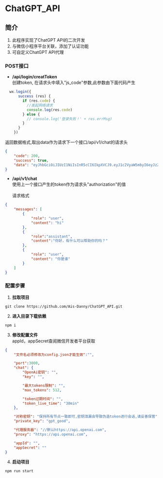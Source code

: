 # <b>ChatGPT_API</b>

## <b>简介</b>
1. 此程序实现了ChatGPT API的二次开发
2. 与微信小程序平台关联，添加了认证功能
3. 可自定义ChatGPT API代理
### <b>POST接口</b>
- <b>/api/login/creatToken</b><br>
创建token, 在请求头中填入"js_code"参数,此参数由下面代码产生
```javascript
  wx.login({
      success (res) {
        if (res.code) {
          //发起网络请求
          console.log(res.code)
        } else {
          // console.log('登录失败！' + res.errMsg)
        }
      }
    })
```
    
返回数据格式,取出data作为请求下一个接口/api/v1/chat的请求头
```json
{
    "code": 200,
    "success": true,
    "data": "eyJhbGciOiJIUzI1NiIsInR5cCI6IkpXVCJ9.eyJ1c2VyaW5mbyI6eyJzZXNzaW9uX2tleSI6IkVaTXZiVTc5TU42RXMxZldCQTVNSGc9PSIsIm9wZW5pZCI6Im9rQmM3NHhKM1g2MGRUX3BJbU1NOHZhV1R0NWcifSwiaWF0IjoxNjgyOTE1NDEzLCJleHAiOjE2ODI5MTcyMTN9.cARM2BU1tcVqtCHqgo9SEOQ7TnFDqH1KiSdH00rsr78"
}
```

- <b> /api/v1/chat</b><br>
使用上一个接口产生的token作为请求头"authorization"的值
<br><br>
请求格式
```json
{
    "messages": [
        {
            "role": "user",
            "content": "hi"
        },
        {
            "role":"assistant",
            "content":"你好，有什么可以帮助你的吗？"
        },
        {
            "role": "user",
            "content": "你是谁"
        }
    ]
}
```
### <b>配置步骤
1. 拉取项目</b>

```shell
git clone https://github.com/Ais-Danny/ChatGPT_API.git
```
2. <b> 进入目录下载依赖</b>
```shell
npm i
```
3. <b>修改配置文件</b><br>
appId，appSecret查阅微信开发者平台获取
```json
{
    "文件名必须修改为config.json才能生效":"",

    "port":3000,
    "chat": {
        "OpenAi密钥": "",
        "key": "",

        "最大tokens限制": "",
        "max_tokens": 512,

        "token过期时间": "",
        "token_live_time": "30min"
    },

    "对称密钥": "保持所有节点一致即可,密钥泄漏会导致伪造token进行会话,请妥善保管",
    "private_key": "gpt_good",

    "代理服务器": "//默认https://api.openai.com",
    "proxy": "https://api.openai.com",

    "appId": "",
    "appSecret": ""
}
```
4. <b>启动项目</b>
```shell
npm run start
```
